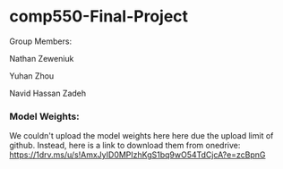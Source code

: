 # comp550-Final-Project
Group Members: 

Nathan Zeweniuk

Yuhan Zhou

Navid Hassan Zadeh

### Model Weights:
We couldn't upload the model weights here here due the upload limit of github. Instead, here is a link to download them from onedrive: https://1drv.ms/u/s!AmxJyID0MPIzhKgS1bq9wO54TdCjcA?e=zcBpnG


